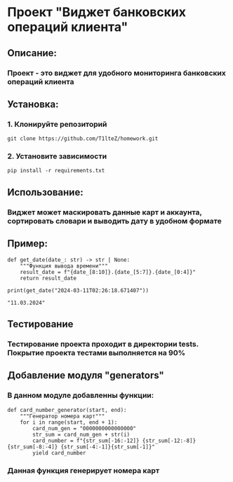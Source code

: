 # Проект "Виджет банковских операций клиента"
## Описание:
### Проект - это виджет для удобного мониторинга банковских операций клиента

## Установка:
### 1. Клонируйте репозиторий
```
git clone https://github.com/T1lteZ/homework.git
```
### 2. Установите зависимости
```
pip install -r requirements.txt
```
## Использование:
### Виджет может маскировать данные карт и аккаунта, сортировать словари и выводить дату в удобном формате

## Пример:
```
def get_date(date_: str) -> str | None:
    """Функция вывода времени"""
    result_date = f"{date_[8:10]}.{date_[5:7]}.{date_[0:4]}"
    return result_date

print(get_date("2024-03-11T02:26:18.671407"))

"11.03.2024"
```
## Тестирование
### Тестирование проекта проходит в директории tests. Покрытие проекта тестами выполняется на 90%

## Добавление модуля "generators"
### В данном модуле добавленны функции:
```
def card_number_generator(start, end):
    """Генератор номера карт"""
    for i in range(start, end + 1):
        card_num_gen = "0000000000000000"
        str_sum = card_num_gen + str(i)
        card_number = f"{str_sum[-16:-12]} {str_sum[-12:-8]} {str_sum[-8:-4]} {str_sum[-4:-1]}{str_sum[-1]}"
        yield card_number
```
### Данная функция генерирует номера карт